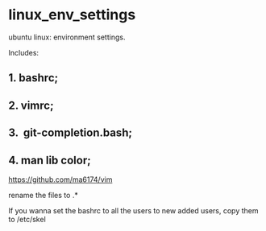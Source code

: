 # linux_env_settings
ubuntu linux: environment settings.

Includes:
##  1.  bashrc;
##  2.  vimrc;
##  3.  git-completion.bash;
##  4.  man lib color;

https://github.com/ma6174/vim

rename the files to .*

If you wanna set the bashrc to all the users to new added users,
copy them to /etc/skel

